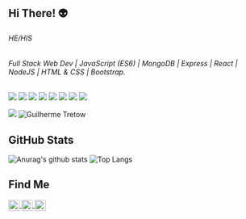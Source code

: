 
##  Hi There!  :alien: 

######  HE/HIS

###### Full Stack Web Dev | JavaScript (ES6) | MongoDB | Express | React | NodeJS | HTML & CSS | Bootstrap. 
<img src="https://img.shields.io/badge/javascript%20-%23323330.svg?&style=for-the-badge&logo=javascript&logoColor=%23F7DF1E"/> <img src ="https://img.shields.io/badge/MongoDB-%234ea94b.svg?&style=for-the-badge&logo=mongodb&logoColor=white"/> <img src="https://img.shields.io/badge/express.js%20-%23404d59.svg?&style=for-the-badge"/> <img src="https://img.shields.io/badge/react%20-%2320232a.svg?&style=for-the-badge&logo=react&logoColor=%2361DAFB"/> <img src="https://img.shields.io/badge/node.js%20-%2343853D.svg?&style=for-the-badge&logo=node.js&logoColor=white"/> <img src="https://img.shields.io/badge/html5%20-%23E34F26.svg?&style=for-the-badge&logo=html5&logoColor=white"/> <img src="https://img.shields.io/badge/css3%20-%231572B6.svg?&style=for-the-badge&logo=css3&logoColor=white"/> <img src="https://img.shields.io/badge/bootstrap%20-%23563D7C.svg?&style=for-the-badge&logo=bootstrap&logoColor=white"/>

![](https://www.codewars.com/users/gtretow/badges/large)
![Guilherme Tretow](https://user-images.githubusercontent.com/72465001/101424327-adcec500-38d9-11eb-87d4-21ec1f12a6c9.png)




## GitHub Stats
![Anurag's github stats](https://github-readme-stats.vercel.app/api?username=gtretow&show_icons=true&theme=dark) ![Top Langs](https://github-readme-stats.vercel.app/api/top-langs/?username=gtretow&theme=dark)








## Find Me

<a target="_blank" href="https://www.linkedin.com/in/gtretow/">
  <img align="center" alt="LinkdeIN" width="22px" src="https://cdn.jsdelivr.net/npm/simple-icons@v3/icons/linkedin.svg" />
</a>
<a target="_blank" href="https://www.twitter.com/zigzagontuesday">
  <img align="center" alt="Twitter" width="22px" src="https://cdn.jsdelivr.net/npm/simple-icons@v3/icons/twitter.svg" />
</a>
<a target="_blank" href="mailto:guilherme.tretow@gmail.com">
  <img align="center" alt="Gmail" width="22px" src="https://cdn.jsdelivr.net/npm/simple-icons@v3/icons/gmail.svg" />
</a>
